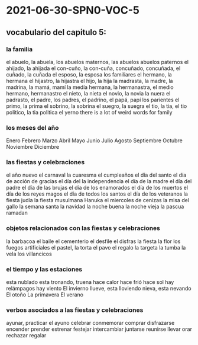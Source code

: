 # 2021-06-30-SPN0-VOC-5

## vocabulario del capitulo 5:

### la familia
el abuelo, la abuela, los abuelos maternos, las abuelos abuelos paternos
el ahijado, la ahijada
el con-cuño, la con-cuña, concuñado, concuñada, el cuñado, la cuñada
el esposo, la esposa
los familiares
el hermano, la hermana
el hijastro, la hijastra
el hijo, la hija
la madrasta, la madre, la madrina, la mamá, mamí
la medía hermana, la hermanastra, el medio hermano, hermanastro
el nieto, la nieta
el novio, la novia
la nuera
el padrasto, el padre, los padres, el padrino, el papá, papí
los parientes
el primo, la prima
el sobrino, la sobrina
el suegro, la suegra
el tio, la tia, el tio politico, la tia politica
el yerno
there is a lot of weird words for family

### los meses del año
Enero
Febrero
Marzo
Abril
Mayo
Junio
Julio
Agosto
Septiembre
Octubre
Noviembre
Diciembre

### las fiestas y celebraciones
el año nuevo
el carnaval
la cuaresma 
el cumpleaños
el día del santo 
el día de acción de gracias
el día del la independencia 
el día de la madre
el día del  padre
el día de las brujas
el día de los enamorados
el día de los muertos 
el día de los reyes magos
el día de todos los santos
el día de los veteranos
la fiesta judía
la fiesta musulmana
Hanuka
el miercoles de cenizas
la misa del gallo
la semana santa
la navidad
la noche buena 
la noche vieja
la pascua 
ramadan

### objetos relacionados con las fiestas y celebraciones
la barbacoa
el baile
el cementerio
el desfile
el disfras 
la fiesta
la flor
los fuegos artificiales
el pastel, la torta
el pavo
el regalo
la targeta
la tumba
la vela
los villancicos

### el tiempo y las estaciones
esta nublado 
esta tronando, truena
hace calor
hace frió
hace sol
hay relámpagos
hay viento
El invierno
llueve, esta lloviendo
nieva, esta nevando
El otoño
La primavera
El verano

### verbos asociados a las fiestas y celebraciones
ayunar, practicar el ayuno
celebrar
conmemorar
comprar
disfrazarse 
encender
prender
estrenar
festejar 
intercambiar
juntarse 
reunirse
llevar
orar 
rechazar
regalar
